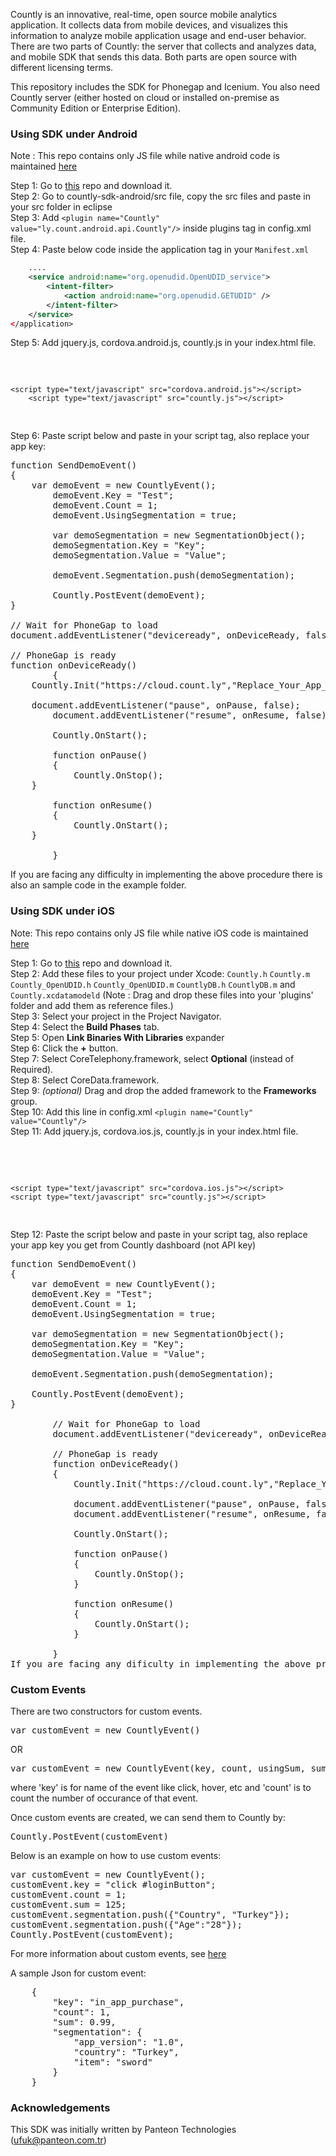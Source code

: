 Countly is an innovative, real-time, open source mobile analytics application. It collects data from mobile devices, and visualizes this information to analyze mobile application usage and end-user behavior. There are two parts of Countly: the server that collects and analyzes data, and mobile SDK that sends this data. Both parts are open source with different licensing terms.

This repository includes the SDK for Phonegap and Icenium. You also need Countly server (either hosted on cloud or installed on-premise as Community Edition or Enterprise Edition).

### Using SDK under Android

Note : This repo contains only JS file while native android code is maintained <a href="https://github.com/Countly/countly-sdk-android">here</a>

Step 1: Go to <a href="https://github.com/Countly/countly-sdk-android">this</a> repo and download it.<br/>
Step 2: Go to countly-sdk-android/src file, copy the src files and paste in your src folder in eclipse <br/>
Step 3: Add ```<plugin name="Countly" value="ly.count.android.api.Countly"/>``` inside plugins tag in config.xml file.<br/>
Step 4: Paste below code inside the application tag in your `Manifest.xml` <br/>

```xml
	....
	<service android:name="org.openudid.OpenUDID_service"> 
		<intent-filter>
	       	<action android:name="org.openudid.GETUDID" />
	    </intent-filter>
	</service>
</application>
```

Step 5: Add jquery.js, cordova.android.js, countly.js in your index.html file. <br/>

<pre class="prettyprint">
	<script type="text/javascript" src="jquery.js"></script>
	<script type="text/javascript" src="cordova.android.js"></script>
        <script type="text/javascript" src="countly.js"></script>
</pre>

Step 6: Paste script below and paste in your script tag, also replace your app key:

<pre class="prettyprint">
function SendDemoEvent()
{
	var demoEvent = new CountlyEvent();
        demoEvent.Key = "Test";
        demoEvent.Count = 1;
        demoEvent.UsingSegmentation = true;
        
        var demoSegmentation = new SegmentationObject();
        demoSegmentation.Key = "Key";
        demoSegmentation.Value = "Value";
        
        demoEvent.Segmentation.push(demoSegmentation);
            
        Countly.PostEvent(demoEvent);
}
        
// Wait for PhoneGap to load
document.addEventListener("deviceready", onDeviceReady, false);
        
// PhoneGap is ready
function onDeviceReady() 
        {
	Countly.Init("https://cloud.count.ly","Replace_Your_App_Key","0.0.1",device.uuid);
   
	document.addEventListener("pause", onPause, false);
        document.addEventListener("resume", onResume, false);
            
        Countly.OnStart();
            
        function onPause() 
        {
        	Countly.OnStop();
	}
            
        function onResume() 
        {
        	Countly.OnStart();
	}
            
        }
</pre>

If you are facing any difficulty in implementing the above procedure there is also an sample code in the example folder.

### Using SDK under iOS

Note: This repo contains only JS file while native iOS code is maintained <a href="https://github.com/Countly/countly-sdk-ios">here</a> 

Step 1: Go to <a href="https://github.com/Countly/countly-sdk-ios">this</a> repo and download it.<br/>
Step 2: Add these files to your project under Xcode: `Countly.h` `Countly.m` `Countly_OpenUDID.h` `Countly_OpenUDID.m` `CountlyDB.h` `CountlyDB.m` and `Countly.xcdatamodeld` (Note : Drag and drop these files into your 'plugins' folder and add them as reference files.) <br/>
Step 3: Select your project in the Project Navigator.<br/>
Step 4: Select the **Build Phases** tab. <br/>
Step 5: Open **Link Binaries With Libraries** expander <br/>
Step 6: Click the **+** button. <br/>
Step 7: Select CoreTelephony.framework, select **Optional** (instead of Required). <br/>
Step 8: Select CoreData.framework. <br/>
Step 9: *(optional)* Drag and drop the added framework to the **Frameworks** group. <br/>
Step 10: Add this line in config.xml `<plugin name="Countly" value="Countly"/>` <br/>
Step 11: Add jquery.js, cordova.ios.js, countly.js in your index.html file. <br/>

<pre class="prettyprint">

    <script type="text/javascript" src="jquery.js"></script>
    <script type="text/javascript" src="cordova.ios.js"></script>
    <script type="text/javascript" src="countly.js"></script>
</pre>

Step 12: Paste the script below and paste in your script tag, also replace your app key you get from Countly dashboard (not API key)


<pre class="prettyprint">
function SendDemoEvent()
{
	var demoEvent = new CountlyEvent();
	demoEvent.Key = "Test";
	demoEvent.Count = 1;
	demoEvent.UsingSegmentation = true;
        
	var demoSegmentation = new SegmentationObject();
	demoSegmentation.Key = "Key";
	demoSegmentation.Value = "Value";
        
	demoEvent.Segmentation.push(demoSegmentation);
            
	Countly.PostEvent(demoEvent);
}
        
        // Wait for PhoneGap to load
        document.addEventListener("deviceready", onDeviceReady, false);
        
        // PhoneGap is ready
        function onDeviceReady() 
        {
            Countly.Init("https://cloud.count.ly","Replace_Your_App_Key","0.0.1",device.uuid);
            
            document.addEventListener("pause", onPause, false);
            document.addEventListener("resume", onResume, false);
            
            Countly.OnStart();
            
            function onPause() 
            {
                Countly.OnStop();
            }
            
            function onResume() 
            {
                Countly.OnStart();
            }
            
        }
If you are facing any dificulty in implementing the above procedure there is also an sample code in the example folder
</pre>

### Custom Events

There are two constructors for custom events. <br/>

<pre class="prettyprint">
var customEvent = new CountlyEvent()
</pre>

OR 

<pre class="prettyprint">
var customEvent = new CountlyEvent(key, count, usingSum, sum, usingSegmentation, segmentation)
</pre>
	
where 'key' is for name of the event like click, hover, etc and 'count' is to count the number of occurance of that event.

Once custom events are created, we can send them to Countly by:

<pre class="prettyprint">
Countly.PostEvent(customEvent)
</pre>

Below is an example on how to use custom events: 

<pre class="prettyprint">
var customEvent = new CountlyEvent();
customEvent.key = "click #loginButton";
customEvent.count = 1;
customEvent.sum = 125;
customEvent.segmentation.push({"Country", "Turkey"});
customEvent.segmentation.push({"Age":"28"});
Countly.PostEvent(customEvent);
</pre>

For more information about custom events, see <a href="https://count.ly/resources/reference/custom-events">here</a> 

A sample Json for custom event:

<pre class="prettyprint">
    {
        "key": "in_app_purchase",
        "count": 1,
        "sum": 0.99,
        "segmentation": {
            "app_version": "1.0",
            "country": "Turkey",
            "item": "sword"
        }
    }
</pre>

### Acknowledgements 

This SDK was initially written by Panteon Technologies (ufuk@panteon.com.tr)
